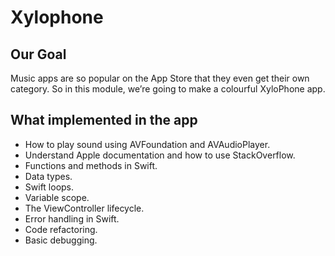 
# Xylophone

## Our Goal

Music apps are so popular on the App Store that they even get their own category. So in this module, we’re going to make a colourful XyloPhone app.

## What implemented in the app

* How to play sound using AVFoundation and AVAudioPlayer.
* Understand Apple documentation and how to use StackOverflow.
* Functions and methods in Swift. 
* Data types.
* Swift loops.
* Variable scope.
* The ViewController lifecycle.
* Error handling in Swift.
* Code refactoring.
* Basic debugging.
